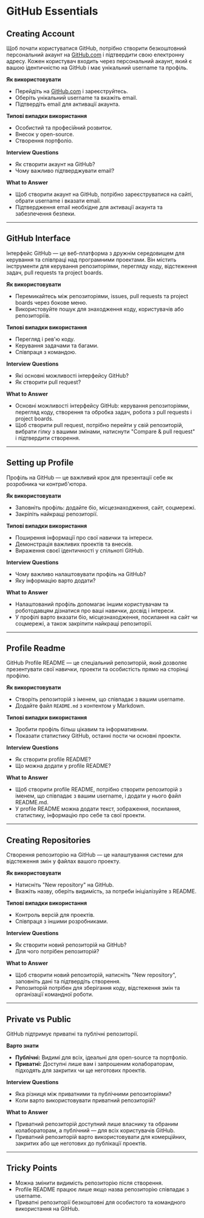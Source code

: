 # GitHub Essentials

## Creating Account

Щоб почати користуватися GitHub, потрібно створити безкоштовний персональний акаунт на [GitHub.com](https://github.com/) і підтвердити свою електронну адресу.
Кожен користувач входить через персональний акаунт, який є вашою ідентичністю на GitHub і має унікальний username та профіль.

**Як використовувати**

- Перейдіть на [GitHub.com](https://github.com/) і зареєструйтесь.
- Оберіть унікальний username та вкажіть email.
- Підтвердіть email для активації акаунта.

**Типові випадки використання**

- Особистий та професійний розвиток.
- Внесок у open-source.
- Створення портфоліо.

**Interview Questions**

- Як створити акаунт на GitHub?
- Чому важливо підтверджувати email?

**What to Answer**

- Щоб створити акаунт на GitHub, потрібно зареєструватися на сайті, обрати username і вказати email.
- Підтвердження email необхідне для активації акаунта та забезпечення безпеки.

---

## GitHub Interface

Інтерфейс GitHub — це веб-платформа з дружнім середовищем для керування та співпраці над програмними проектами.
Він містить інструменти для керування репозиторіями, перегляду коду, відстеження задач, pull requests та project boards.

**Як використовувати**

- Перемикайтесь між репозиторіями, issues, pull requests та project boards через бокове меню.
- Використовуйте пошук для знаходження коду, користувачів або репозиторіїв.

**Типові випадки використання**

- Перегляд і рев'ю коду.
- Керування задачами та багами.
- Співпраця з командою.

**Interview Questions**

- Які основні можливості інтерфейсу GitHub?
- Як створити pull request?

**What to Answer**

- Основні можливості інтерфейсу GitHub: керування репозиторіями, перегляд коду, створення та обробка задач, робота з pull requests і project boards.
- Щоб створити pull request, потрібно перейти у свій репозиторій, вибрати гілку з вашими змінами, натиснути "Compare & pull request" і підтвердити створення.

---

## Setting up Profile

Профіль на GitHub — це важливий крок для презентації себе як розробника чи контриб'ютора.

**Як використовувати**

- Заповніть профіль: додайте біо, місцезнаходження, сайт, соцмережі.
- Закріпіть найкращі репозиторії.

**Типові випадки використання**

- Поширення інформації про свої навички та інтереси.
- Демонстрація важливих проектів та внесків.
- Вираження своєї ідентичності у спільноті GitHub.

**Interview Questions**

- Чому важливо налаштовувати профіль на GitHub?
- Яку інформацію варто додати?

**What to Answer**

- Налаштований профіль допомагає іншим користувачам та роботодавцям дізнатися про ваші навички, досвід і інтереси.
- У профілі варто вказати біо, місцезнаходження, посилання на сайт чи соцмережі, а також закріпити найкращі репозиторії.

---

## Profile Readme

GitHub Profile README — це спеціальний репозиторій, який дозволяє презентувати свої навички, проекти та особистість прямо на сторінці профілю.

**Як використовувати**

- Створіть репозиторій з іменем, що співпадає з вашим username.
- Додайте файл `README.md` з контентом у Markdown.

**Типові випадки використання**

- Зробити профіль більш цікавим та інформативним.
- Показати статистику GitHub, останні пости чи основні проекти.

**Interview Questions**

- Як створити profile README?
- Що можна додати у profile README?

**What to Answer**

- Щоб створити profile README, потрібно створити репозиторій з іменем, що співпадає з вашим username, і додати у нього файл README.md.
- У profile README можна додати текст, зображення, посилання, статистику, інформацію про себе та свої проекти.

---

## Creating Repositories

Створення репозиторію на GitHub — це налаштування системи для відстеження змін у файлах вашого проекту.

**Як використовувати**

- Натисніть "New repository" на GitHub.
- Вкажіть назву, оберіть видимість, за потреби ініціалізуйте з README.

**Типові випадки використання**

- Контроль версій для проектів.
- Співпраця з іншими розробниками.

**Interview Questions**

- Як створити новий репозиторій на GitHub?
- Для чого потрібен репозиторій?

**What to Answer**

- Щоб створити новий репозиторій, натисніть "New repository", заповніть дані та підтвердіть створення.
- Репозиторій потрібен для зберігання коду, відстеження змін та організації командної роботи.

---

## Private vs Public

GitHub підтримує приватні та публічні репозиторії.

**Варто знати**

- **Публічні:** Видимі для всіх, ідеальні для open-source та портфоліо.
- **Приватні:** Доступні лише вам і запрошеним колабораторам, підходять для закритих чи ще неготових проектів.

**Interview Questions**

- Яка різниця між приватними та публічними репозиторіями?
- Коли варто використовувати приватний репозиторій?

**What to Answer**

- Приватний репозиторій доступний лише власнику та обраним колабораторам, а публічний — для всіх користувачів GitHub.
- Приватний репозиторій варто використовувати для комерційних, закритих або ще неготових до публікації проектів.

---

## Tricky Points

- Можна змінити видимість репозиторію після створення.
- Profile README працює лише якщо назва репозиторію співпадає з username.
- Приватні репозиторії безкоштовні для особистого та командного використання на GitHub.
